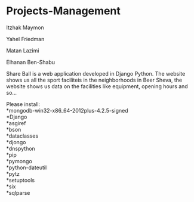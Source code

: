 # Projects-Management

Itzhak Maymon

Yahel Friedman

Matan Lazimi

Elhanan Ben-Shabu



Share Ball is a web application developed in Django Python.
The website shows us all the sport faciliteis in the neighborhoods in Beer Sheva, the website shows us data on the facilities like equipment, opening hours and so...



<div/>Please install:
<div/>*mongodb-win32-x86_64-2012plus-4.2.5-signed
<div/>*Django
<div/>*asgiref
<div/>*bson
<div/>*dataclasses
<div/>*djongo	
<div/>*dnspython	
<div/>*pip
<div/>*pymongo
<div/>*python-dateutil
<div/>*pytz
<div/>*setuptools
<div/>*six
<div/>*sqlparse
